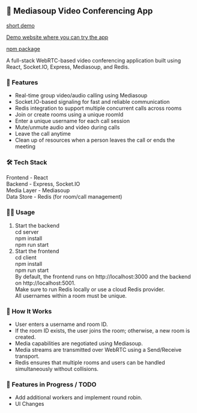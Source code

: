 
## 🎥 Mediasoup Video Conferencing App

[short demo](https://youtube.com/shorts/fFixahtMb28?feature=shared)

[Demo website where you can try the app](https://www.miewebconf.idcxyz.shop/)

[npm package](https://www.npmjs.com/package/mie-webconf-app)

A full-stack WebRTC-based video conferencing application built using React, Socket.IO, Express, Mediasoup, and Redis.

### 🚀 Features

- Real-time group video/audio calling using Mediasoup
- Socket.IO-based signaling for fast and reliable communication
- Redis integration to support multiple concurrent calls across rooms
- Join or create rooms using a unique roomId
- Enter a unique username for each call session
- Mute/unmute audio and video during calls
- Leave the call anytime
- Clean up of resources when a person leaves the call or ends the meeting

### 🛠️ Tech Stack

Frontend    - 	React  
Backend	    -   Express, Socket.IO  
Media Layer -	Mediasoup  
Data Store	-   Redis (for room/call management)  

### 🧑‍💻 Usage

1. Start the backend   
cd server   
npm install   
npm run start   
2. Start the frontend   
cd client   
npm install   
npm run start   
By default, the frontend runs on http://localhost:3000 and the backend on http://localhost:5001.  
Make sure to run Redis locally or use a cloud Redis provider.  
All usernames within a room must be unique.  

### 📡 How It Works

- User enters a username and room ID.
- If the room ID exists, the user joins the room; otherwise, a new room is created.
- Media capabilities are negotiated using Mediasoup.
- Media streams are transmitted over WebRTC using a Send/Receive transport.
- Redis ensures that multiple rooms and users can be handled simultaneously without collisions.

### 🧪 Features in Progress / TODO

- Add additional workers and implement round robin.
- UI Changes
